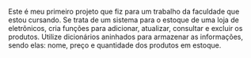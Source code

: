 Este é meu primeiro projeto que fiz para um trabalho da faculdade que estou cursando. Se trata de um sistema para o estoque de uma loja de eletrônicos, cria funções para adicionar, atualizar, consultar e excluir os produtos. Utilize dicionários aninhados para armazenar as informações, sendo elas: nome, preço e quantidade dos produtos em estoque.

